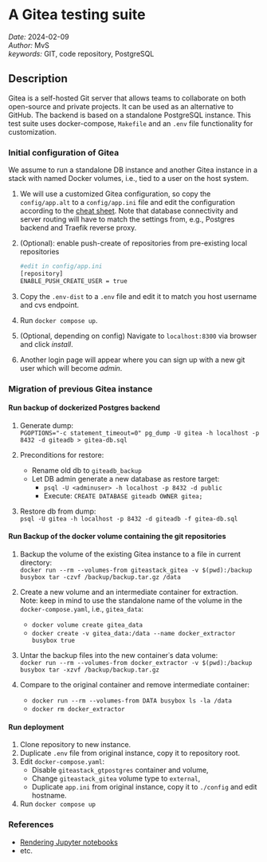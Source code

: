 # A Gitea testing suite

*Date:* 2024-02-09  
*Author:* MvS  
*keywords:* GIT, code repository, PostgreSQL

## Description

Gitea is a self-hosted Git server that allows teams to collaborate on both open-source and
private projects. It can be used as an alternative to GitHub.
The backend is based on a standalone PostgreSQL instance.
This test suite uses docker-compose, `Makefile` and an `.env` file functionality for customization.

### Initial configuration of Gitea

We assume to run a standalone DB instance and another Gitea instance in a stack with named Docker volumes, i.e.,
tied to a user on the host system.

1. We will use a customized Gitea configuration, so copy the `config/app.alt` to a `config/app.ini`
file and edit the configuration according to the [cheat sheet](https://docs.gitea.com/administration/config-cheat-sheet).
Note that database connectivity and server routing will have to match the settings from, e.g., Postgres backend
and Traefik reverse proxy.
2. (Optional): enable push-create of repositories from pre-existing local repositories

    ```bash
    #edit in config/app.ini
    [repository]
    ENABLE_PUSH_CREATE_USER = true
    ```

3. Copy the `.env-dist` to a `.env` file and edit it to match you host username and cvs endpoint.
4. Run `docker compose up`.
5. (Optional, depending on config) Navigate to `localhost:8300` via browser and click *install*.
6. Another login page will appear where you can sign up with a new git user which will become *admin*.

### Migration of previous Gitea instance

#### Run backup of dockerized Postgres backend

1. Generate dump:  
`PGOPTIONS="-c statement_timeout=0" pg_dump -U gitea -h localhost -p 8432 -d giteadb > gitea-db.sql`

2. Preconditions for restore:

    - Rename old db to `giteadb_backup`
    - Let DB admin generate a new database as restore target:  
        - `psql -U <adminuser> -h localhost -p 8432 -d public`
        - Execute: `CREATE DATABASE giteadb OWNER gitea;`

3. Restore db from dump:  
`psql -U gitea -h localhost -p 8432 -d giteadb -f gitea-db.sql`

#### Run Backup of the docker volume containing the git repositories

1. Backup the volume of the existing Gitea instance to a file in current directory:  
`docker run --rm --volumes-from giteastack_gitea -v $(pwd):/backup busybox tar -czvf /backup/backup.tar.gz /data`

2. Create a new volume and an intermediate container for extraction.  
Note: keep in mind to use the standalone name of the volume in the `docker-compose.yaml`, i.e., `gitea_data`:  

    - `docker volume create gitea_data`
    - `docker create -v gitea_data:/data --name docker_extractor busybox true`

3. Untar the backup files into the new container᾿s data volume:  
`docker run --rm --volumes-from docker_extractor -v $(pwd):/backup busybox tar -xzvf /backup/backup.tar.gz`

4. Compare to the original container and remove intermediate container:  

    - `docker run --rm --volumes-from DATA busybox ls -la /data`
    - `docker rm docker_extractor`

#### Run deployment

1. Clone repository to new instance.
2. Duplicate `.env` file from original instance, copy it to repository root.
3. Edit `docker-compose.yaml`:
    - Disable `giteastack_gtpostgres` container and volume,
    - Change `giteastack_gitea` volume type to `external`,
    - Duplicate `app.ini` from original instance, copy it to `./config` and edit hostname.
4. Run `docker compose up`

### References

- [Rendering Jupyter notebooks](https://blog.gitea.com/render-jupyter-notebooks/)
- etc.
